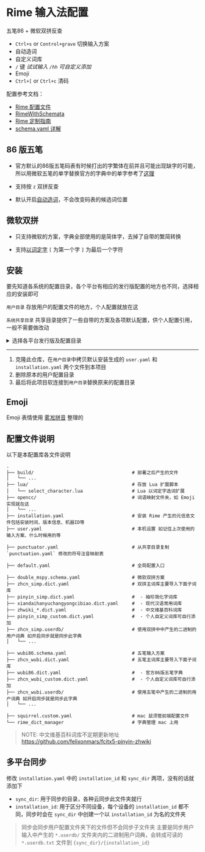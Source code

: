 # Rime 输入法配置

五笔86 + 微软双拼反查

- `Ctrl+s` or `Control+grave` 切换输入方案
- 自动造词
- 自定义词库
- `/` 键 _试试输入 `/hh` 可自定义添加_
- Emoji
- `Ctrl+[` or `Ctrl+c` 清码

配置参考文档：

- [Rime 配置文件](https://github.com/rime/home/wiki/Configuration)
- [RimeWithSchemata](https://github.com/rime/home/wiki/RimeWithSchemata)
- [Rime 定制指南](https://github.com/rime/home/wiki/CustomizationGuide)
- [schema.yaml 详解](https://github.com/LEOYoon-Tsaw/Rime_collections/blob/master/Rime_description.md)

## 86 版五笔

- 官方默认的86版五笔码表有时候打出的字繁体在前并且可能出现缺字的可能，所以用微软五笔的单字替换官方的字典中的单字参考了[这理](https://github.com/networm/Rime)

- 支持按 `z` 双拼反查

- 默认开启[自动造词](https://github.com/rime/librime/issues/184)，不会改变码表的候选词位置

## 微软双拼

- 只支持微软的方案，字典全部使用的是简体字，去掉了自带的繁简转换

- 支持[以词定字](https://github.com/BlindingDark/rime-lua-select-character) `[` 为第一个字 `]` 为最后一个字符

## 安装

要先知道各系统的配置目录，各个平台有相应的发行版配置的地方也不同，选择相应的安装即可

`用户目录` 存放用户的配置文件的地方，个人配置就放在这

`系统共享目录` 共享目录提供了一些自带的方案及各项默认配置，供个人配置引用，一般不需要做改动

<details>
<summary>选择各平台发行版及配置目录</summary>
<details>
<summary>Android</summary>
<details>
<summary>Trime</summary>

[Trime](https://github.com/osfans/trime)

- 用户目录：`/storage/emulated/0/Android/data/org.fcitx.fcitx5.android/files/data/rime/`
- 系统共享目录：`/data/user_de/0/org.fcitx.fcitx5.android/usr/share/rime-data/`

</details>
</details>

<details>
<summary>macOS</summary>
<details>
<summary>Squirrel</summary>

[Squirrel](https://github.com/rime/squirrel)

- 用户目录：`~/Library/Rime`
- 系统共享目录：`/Library/Input Methods/Squirrel.app/Contents/SharedSupport/`

</details>
</details>

<details>
<summary>UN*X</summary>
<details>
<summary>Fcitx</summary>

[Fcitx](https://github.com/fcitx/fcitx-rime)

- 用户目录：`~/.config/fcitx/rime`
</details>

<details>
<summary>Fcitx5</summary>

[Fcitx5](https://github.com/fcitx/fcitx5-rime)

- 用户目录：`~/.local/share/fcitx5/rime`
- 系统共享目录：`/usr/share/rime-data`
</details>

<details>
<summary>IBus</summary>

[IBus](https://github.com/rime/ibus-rime)

- 用户目录：`~/.config/ibus/rime`
- 系统共享目录：`/usr/share/rime-data/`
</details>
</details>

<details>
<summary>Windows</summary>
<details>
<summary>Weasel</summary>

[Weasel](https://github.com/rime/weasel)

- 用户目录：`%AppData%\Rime`
</details>
</details>
</details>

---

1. 克隆此仓库，在`用户目录`中拷贝默认安装生成的 `user.yaml` 和 `installation.yaml` 两个文件到本项目
2. 删除原本的用户配置目录
3. 最后将此项目软连接到`用户目录`替换原来的配置目录

## Emoji

Emoji 表情使用 [雾凇拼音](https://github.com/iDvel/rime-ice/tree/main/opencc) 整理的

## 配置文件说明

以下是本配置库各文件说明

```
.
├── build/                                    # 部署之后产生的文件
│   └── ...
├── lua/                                      # 存放 Lua 扩展脚本
│   └── select_character.lua                  # Lua 以词定字选词扩展
├── opencc/                                   # 词语映射文件夹，如 Emoji 实现就在这
│   └── ...
├── installation.yaml                         # 安装 Rime 产生的元信息文件包括安装时间、版本信息、机器ID等
├── user.yaml                                 # 本机设置 如记住上次使用的输入方案、什么时候用的等

├── punctuator.yaml                           # 从共享目录复制 `punctuation.yaml` 修改的符号注音映射表

├── default.yaml                              # 全局配置入口

├── double_mspy.schema.yaml                   # 微软双拼方案
├── zhcn_simp.dict.yaml                       # 双拼主词库主要导入下面子词库
├── pinyin_simp.dict.yaml                     #  - 袖珍简化字词库
├── xiandaihanyuchangyongcibiao.dict.yaml     #  - 现代汉语常用词库
├── zhwiki_*.dict.yaml                        #  - 中文维基百科词库
├── pinyin_simp_custom.dict.yaml              #  - 个人自定义词库可自行添加
├── zhcn_simp.userdb/                         # 使用双拼中中产生的二进制的用户词典 如开启同步就是同步此字典
│   └── ...

├── wubi86.schema.yaml                        # 五笔输入方案
├── zhcn_wubi.dict.yaml                       # 五笔主词库主要导入下面子词库
├── wubi86.dict.yaml                          #  - 官方86版五笔字典
├── zhcn_wubi_custom.dict.yaml                #  - 个人自定义词库可自行添加
├── zhcn_wubi.userdb/                         # 使用五笔中产生的二进制的用户词典 如开启同步就是同步此字典
│   └── ...

├── squirrel.custom.yaml                      # mac 鼠须管前端配置文件
└── rime_dict_manager                         # 字典管理 mac 上用
```

> NOTE: 中文维基百科词库不定期更新地址 https://github.com/felixonmars/fcitx5-pinyin-zhwiki

## 多平台同步

修改 `installation.yaml` 中的 `installation_id` 和 `sync_dir` 两项，没有的话就添加下

- `sync_dir`: 用于同步的目录，各种云同步此文件夹就行
- `installation_id`: 用于区分不同设备，每个设备的 `installation_id` 都不同，同步时会在 `sync_dir` 中创建一个以 `installation_id` 为名的文件夹

> 同步会同步用户配置文件夹下的文件但不会同步子文件夹
> 主要是同步用户输入中产生的 `*.userdb/` 文件夹内的二进制用户词典，会转成可读的 `*.userdb.txt` 文件到 `{sync_dir}/{installation_id}`
